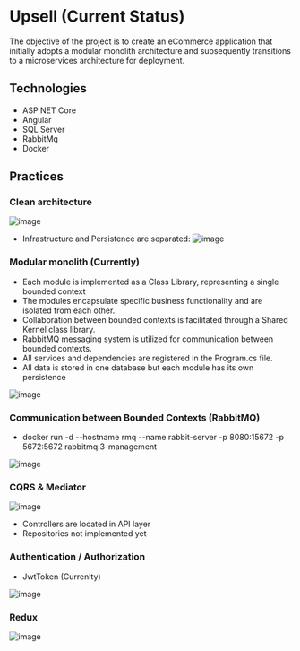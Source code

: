 # Upsell (Current Status)
The objective of the project is to create an eCommerce application that initially adopts a modular monolith architecture and subsequently transitions to a microservices architecture for deployment.
## Technologies
- ASP NET Core
- Angular
- SQL Server
- RabbitMq
- Docker
## Practices
### Clean architecture
  ![image](https://github.com/Gospon/Upsell/assets/103904530/52c7b2d2-0c76-49db-94e9-2cc1aba64813)

  - Infrastructure and Persistence are separated:
   ![image](https://github.com/Gospon/Upsell/assets/103904530/3ad95714-dc2d-49df-a888-182a66bd438b)


### Modular monolith (Currently)
  - Each module is implemented as a Class Library, representing a single bounded context
  - The modules encapsulate specific business functionality and are isolated from each other.
  - Collaboration between bounded contexts is facilitated through a Shared Kernel class library.
  - RabbitMQ messaging system is utilized for communication between bounded contexts.
  - All services and dependencies are registered in the Program.cs file.
  - All data is stored in one database but each module has its own persistence
    
 ![image](https://github.com/Gospon/Upsell/assets/103904530/45cc896a-4668-4974-831a-56bf4ceb44c3)


### Communication between Bounded Contexts (RabbitMQ)
-  docker run -d  --hostname rmq --name rabbit-server -p 8080:15672 -p 5672:5672 rabbitmq:3-management

![image](https://github.com/Gospon/Upsell/assets/103904530/fe874b81-5d7f-4b27-900f-109b29796989)

### CQRS & Mediator
  ![image](https://github.com/Gospon/Upsell/assets/103904530/75775506-80b3-4df7-b176-7b8c8447f774)

  - Controllers are located in API layer
  - Repositories not implemented yet

### Authentication / Authorization 
  - JwtToken (Currenlty)
    
  ![image](https://github.com/Gospon/Upsell/assets/103904530/56497715-8eda-4cbe-af06-a118b8b4284e)

### Redux
![image](https://github.com/Gospon/Upsell/assets/103904530/6b84f8be-719e-4748-938d-621ae2397e58)

